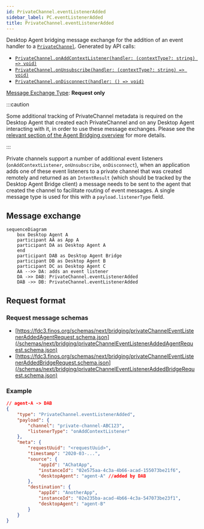 ```yaml
---
id: PrivateChannel.eventListenerAdded
sidebar_label: PC.eventListenerAdded
title: PrivateChannel.eventListenerAdded
---
```


Desktop Agent bridging message exchange for the addition of an event handler to a [`PrivateChannel`](../../api/ref/PrivateChannel). Generated by API calls:

- [`PrivateChannel.onAddContextListener(handler: (contextType?: string) => void)`](../../api/ref/PrivateChannel#onaddcontextlistener)
- [`PrivateChannel.onUnsubscribe(handler: (contextType?: string) => void)`](../../api/ref/PrivateChannel#onunsubscribe)
- [`PrivateChannel.onDisconnect(handler: () => void)`](../../api/ref/PrivateChannel#ondisconnect)

[Message Exchange Type](../spec#individual-message-exchanges): **Request only**

:::caution

Some additional tracking of PrivateChannel metadata is required on the Desktop Agent that created each PrivateChannel and on any Desktop Agent interacting with it, in order to use these message exchanges. Please see the [relevant section of the Agent Bridging overview](../spec#privatechannels) for more details.

:::

Private channels support a number of additional event listeners (`onAddContextListener`, `onUnsubscribe`, `onDisconnect`), when an application adds one of these event listeners to a private channel that was created remotely and returned as an `IntentResult` (which should be tracked by the Desktop Agent Bridge client) a message needs to be sent to the agent that created the channel to facilitate routing of event messages. A single message type is used for this with a `payload.listenerType` field.

## Message exchange

```mermaid
sequenceDiagram
    box Desktop Agent A
    participant AA as App A
    participant DA as Desktop Agent A
    end
    participant DAB as Desktop Agent Bridge
    participant DB as Desktop Agent B
    participant DC as Desktop Agent C
    AA -->> DA: adds an event listener
    DA ->> DAB: PrivateChannel.eventListenerAdded
    DAB ->> DB: PrivateChannel.eventListenerAdded
```

## Request format

### Request message schemas

- [https://fdc3.finos.org/schemas/next/bridging/privateChannelEventListenerAddedAgentRequest.schema.json](/schemas/next/bridging/privateChannelEventListenerAddedAgentRequest.schema.json)
- [https://fdc3.finos.org/schemas/next/bridging/privateChannelEventListenerAddedBridgeRequest.schema.json](/schemas/next/bridging/privateChannelEventListenerAddedBridgeRequest.schema.json)

### Example

```json
// agent-A -> DAB
{
    "type": "PrivateChannel.eventListenerAdded",
    "payload": {
        "channel": "private-channel-ABC123",
        "listenerType": "onAddContextListener"
    },
    "meta": {
        "requestUuid": "<requestUuid>",
        "timestamp": "2020-03-...",
        "source": {
            "appId": "AChatApp",
            "instanceId": "02e575aa-4c3a-4b66-acad-155073be21f6",
            "desktopAgent": "agent-A" //added by DAB
        },
        "destination": {
            "appId": "AnotherApp",
            "instanceId": "02e235ba-acad-4b66-4c3a-547073be23f1",
            "desktopAgent": "agent-B"
        }
    }
}
```
